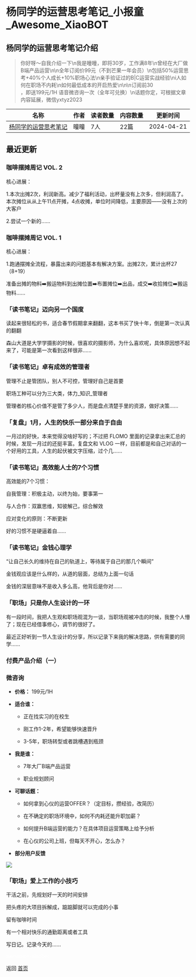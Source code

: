 # 杨同学的运营思考笔记_小报童_Awesome_XiaoBOT

## 杨同学的运营思考笔记介绍
> 你好呀～自我介绍一下\n我是曈曈，即将30岁，工作满8年\n曾经在大厂做B端产品运营\n\n全年订阅价99元（不到芒果一年会员）\n包括50%运营思考+40%个人成长+10%职场心法\n亲手验证过的B|C运营实战经验\ni人如何在职场不内耗\n如何最低成本的开启热爱\n\n\n订阅前30  
，即送199元/1H 语音微咨询一次（全年可兑换）\n话题你定，可根据文章内容延展，微信yxtyz2023  
  


|名称|作者|读者数量|内容数量|更新时间|
|---|---|---|---|---|
|[杨同学的运营思考笔记](https://xiaobot.net/p/tongtong?refer=0b133df9-27dc-423b-8101-639049001c13)|曈曈|7人|22篇|2024-04-21|

## 最近更新
### 咖啡摆摊周记 VOL. 2

核心进展：

1.本次出摊2次，利润新高。减少了福利活动，出杯量没有上次多，但利润高了。本次摊位从从上午11点开摊，4点收摊，单位时间降低，主要原因——没有上次的大客户

2.尝试一个新的......

### 咖啡摆摊周记 VOL. 1

核心进展：

1.跑通摆摊全流程，暴露出来的问题基本有解决方案。出摊2次，累计出杯27（8+19）

准备出摊的物料➡️搬运物料到出摊位置➡️布置摊位➡️出品，成交➡️收拾摊位➡️搬运物料......

### 「读书笔记」迈向另一个国度

读起来很轻松的书，适合春节假期拿来翻翻，这本书买了快十年，倒是第一次认真的翻翻

森山大道是大学学摄影的时候，很喜欢的摄影师，为什么喜欢呢，具体原因想不起来了，可能是第一次看到这样很非......

### 「读书笔记」卓有成效的管理者

管理不止是管团队，别人不可控，管理好自己是首要

职场工种可以分为三大类，体力_知识_管理者

管理者的核心价值不是管了多少人，而是盘点清楚手里的资源，做好决策......

### 「复盘」1月，人生的快乐一部分来自于自由

一月过的好快，本来觉得没啥好写的；不过把 FLOMO 里面的记录拿出来汇总的时候，发现一月过的还挺丰富。复盘文和 VLOG
一样，目前都是和自己对话的一个好用的工具，人生的起伏被文字压缩，过个几......

### 「读书笔记」高效能人士的7个习惯

高效能的7个习惯：

自我管理：积极主动，以终为始，要事第一

与人合作：双赢思维，知彼解己，综合解效

应对变化的原则：不断更新

好的习惯不是硬逼着自......

### 「读书笔记」金钱心理学

“让自己长久的维持在自己的轨道上，等待属于自己的那几个瞬间”

金钱观应该是什么样的，从道的层面，总结为上面一句话

金钱的深层意味不是收入多么高，他背后是你对......

### 「职场」只是你人生设计的一环

有一段时间，我把人生观和职场观混为一谈，当职场观被冲击的时候，我整个人懵了；现在已经借事修心，调节的很好了。

最近正好听到一节人生设计的分享，所以记录下来我的解决思路，供有需要的同学......

### 付费产品介绍（一）

### **微咨询**

  * **价格：** 199元/1H

  * **适合谁：**

    * 正在找实习的在校生

    * 刚工作1-2年，希望能够快速晋升

    * 3-5年，职场转型或者跳槽遇到瓶颈

  * **我是谁：**

    * 7年大厂B端产品运营

    * 职业规划顾问

  * **可聊话题：**

    * 如何拿到心仪的运营OFFER？（定目标，攒经验，改简历）

    * 在不确定的职场环境中，如何不内耗还能升职加薪？

    * 如何提升B端运营的能力？在具体项目运营策略上给予分析

    * 在心仪的公司上班，但每天不开心，怎么办？

  * **部分用户反馈**

![](https://static.xiaobot.net/file/2023-10-23/121427/5316984d90ea463081f046f2b004bfcb.png)

### 「职场」爱上工作的小技巧

干活之前，先规划好一天的时间安排

把头疼的大项目拆解成，踮踮脚就可以完成的小事

留有咖啡时间

有一个相对快乐的通勤距离或者工具

写日记。记录今天的......


<a href="https://github.com/Reno9527/awesome-xiaobot" style="color: white; text-decoration: none;">awesome-xiaobot</a>

返回 [首页](../README.md)
